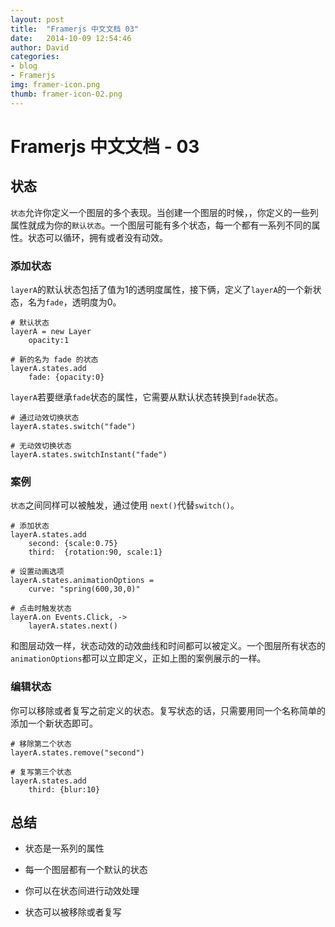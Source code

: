 ```yaml
---
layout: post
title:  "Framerjs 中文文档 03"
date:   2014-10-09 12:54:46
author: David
categories: 
- blog
- Framerjs
img: framer-icon.png
thumb: framer-icon-02.png
---
```


# Framerjs 中文文档 - 03

## 状态

`状态`允许你定义一个图层的多个表现。当创建一个图层的时候，，你定义的一些列属性就成为你的`默认状态`。一个图层可能有多个状态，每一个都有一系列不同的属性。状态可以循环，拥有或者没有动效。<!--more-->

### 添加状态

`layerA`的默认状态包括了值为1的透明度属性，接下俩，定义了`layerA`的一个新状态，名为`fade`，透明度为0。

	# 默认状态
	layerA = new Layer 
	    opacity:1
	
	# 新的名为 fade 的状态
	layerA.states.add
	    fade: {opacity:0}
	    
`layerA`若要继承`fade`状态的属性，它需要从默认状态转换到`fade`状态。

	# 通过动效切换状态
	layerA.states.switch("fade")
	
	# 无动效切换状态
	layerA.states.switchInstant("fade")
	
### 案例

`状态`之间同样可以被触发，通过使用 `next()`代替`switch()`。

	# 添加状态
	layerA.states.add 
	    second: {scale:0.75} 
	    third:  {rotation:90, scale:1} 
	
	# 设置动画选项
	layerA.states.animationOptions = 
	    curve: "spring(600,30,0)"
	
	# 点击时触发状态
	layerA.on Events.Click, -> 
	    layerA.states.next()
	    
和图层动效一样，状态动效的动效曲线和时间都可以被定义。一个图层所有状态的`animationOptions`都可以立即定义，正如上图的案例展示的一样。

### 编辑状态

你可以移除或者复写之前定义的状态。复写状态的话，只需要用同一个名称简单的添加一个新状态即可。

	# 移除第二个状态
	layerA.states.remove("second")
	
	# 复写第三个状态
	layerA.states.add
	    third: {blur:10}
	    
## 总结

- 状态是一系列的属性

- 每一个图层都有一个默认的状态

- 你可以在状态间进行动效处理

- 状态可以被移除或者复写









